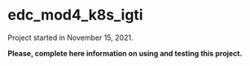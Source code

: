 # edc_mod4_k8s_igti

Project started in November 15, 2021.

**Please, complete here information on using and testing this project.**